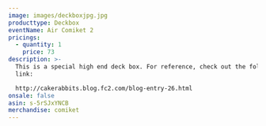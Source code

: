 ```yaml
---
image: images/deckboxjpg.jpg
producttype: Deckbox
eventName: Air Comiket 2
pricings:
  - quantity: 1
    price: 73
description: >-
  This is a special high end deck box. For reference, check out the following
  link:

  http://cakerabbits.blog.fc2.com/blog-entry-26.html
onsale: false
asin: s-5rSJxYNCB
merchandise: comiket
---
```

